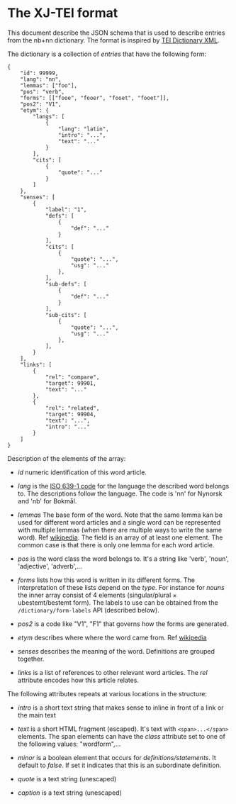 # The XJ-TEI format

This document describe the JSON schema that is used to describe entries from
the nb+nn dictionary.  The format is inspired by [TEI Dictionary
XML](http://www.tei-c.org/release/doc/tei-p5-doc/en/html/DI.html).

The dictionary is a collection of _entries_ that have the following form:

    {
        "id": 99999,
        "lang": "nn",
        "lemmas": ["foo"],
        "pos": "verb",
        "forms": [["fooe", "fooer", "fooet", "fooet"]],
        "pos2": "V1",
        "etym": {
            "langs": [
                {
                    "lang": "latin",
                    "intro": "...",
                    "text": "..."
                }
            ],
            "cits": [
                {
                    "quote": "..."
                }
            ]
        },
        "senses": [
            {
                "label": "1",
                "defs": [
                    {
                        "def": "..."
                    }
                ],
                "cits": [
                    {
                        "quote": "...",
                        "usg": "..."
                    },
                ],
                "sub-defs": [
                    {
                        "def": "..."
                    }
                ],
                "sub-cits": [
                    {
                        "quote": "...",
                        "usg": "..."
                    },
                ],
            }
        ],
        "links": [
            {
                "rel": "compare",
                "target": 99901,
                "text": "..."
            },
            {
                "rel": "related",
                "target": 99904,
                "text": "...",
                "intro": "..."
            }
        ]
    }

Description of the elements of the array:

* _id_ numeric identification of this word article.

* _lang_ is the [ISO
  639-1 code](https://en.wikipedia.org/wiki/List_of_ISO_639-1_codes) for the
  language the described word belongs to.  The descriptions follow the
  language.  The code is 'nn' for Nynorsk and 'nb' for Bokmål.

* _lemmas_  The base form of the word.  Note that the same lemma kan be used
  for different word articles and a single word can be represented with
  multiple lemmas (when there are multiple ways to write the same word).  Ref
  [wikipedia](https://en.wikipedia.org/wiki/Lemma_(morphology)).  The field is
  an array of at least one element.  The common case is that there is only one
  lemma for each word article.

* _pos_ is the word class the word belongs to.  It's a string like 'verb',
  'noun', 'adjective', 'adverb',...

* _forms_ lists how this word is written in its different forms.  The
  interpretation of these lists depend on the _type_.  For instance for _nouns_
  the inner array consist of 4 elements (singular/plural × ubestemt/bestemt
  form).  The labels to use can be obtained from the
  `/dictionary/form-labels` API (described below).

* _pos2_ is a code like "V1", "F1" that governs how the forms are generated.

* _etym_ describes where where the word came from. Ref [wikipedia](https://en.wikipedia.org/wiki/Etymology)

* _senses_ describes the meaning of the word.  Definitions are grouped together.

* _links_ is a list of references to other relevant word articles.  The _rel_
  attribute encodes how this article relates.

The following attributes repeats at various locations in the structure:

* _intro_ is a short text string that makes sense to inline in front of a link or the main text

* _text_ is a short HTML fragment (escaped). It's text with `<span>...</span>` elements.
The span elements can have the _class_ attribute set to one of the following values: "wordform",...

* _minor_ is a boolean element that occurs for _definitions/statements_.  It default to _false_.
If set it indicates that this is an subordinate definition.

* _quote_ is a text string (unescaped)

* _caption_ is a text string (unescaped)

